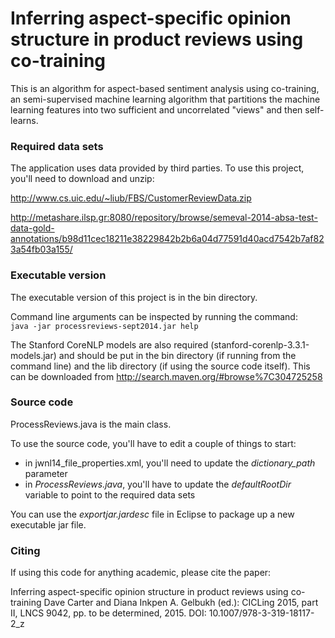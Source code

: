 # Inferring aspect-specific opinion structure in product reviews using co-training
This is an algorithm for aspect-based sentiment analysis using co-training, an semi-supervised machine learning algorithm that partitions the machine learning features into two sufficient and uncorrelated "views" and then self-learns.

### Required data sets

The application uses data provided by third parties.  To use this project, you'll need to download and unzip:

http://www.cs.uic.edu/~liub/FBS/CustomerReviewData.zip

http://metashare.ilsp.gr:8080/repository/browse/semeval-2014-absa-test-data-gold-annotations/b98d11cec18211e38229842b2b6a04d77591d40acd7542b7af823a54fb03a155/

### Executable version

The executable version of this project is in the bin directory.

Command line arguments can be inspected by running the command:  
`java -jar processreviews-sept2014.jar help`

The Stanford CoreNLP models are also required (stanford-corenlp-3.3.1-models.jar) and should be put in the bin directory (if running from the command line) and the lib directory (if using the source code itself).  This can be downloaded from http://search.maven.org/#browse%7C304725258

### Source code

ProcessReviews.java is the main class.

To use the source code, you'll have to edit a couple of things to start:
- in jwnl14_file_properties.xml, you'll need to update the *dictionary_path* parameter
- in *ProcessReviews.java*, you'll have to update the *defaultRootDir* variable to point to the required data sets

You can use the *exportjar.jardesc* file in Eclipse to package up a new executable jar file.

### Citing

If using this code for anything academic, please cite the paper:

Inferring aspect-specific opinion structure in product reviews using co-training
Dave Carter and Diana Inkpen
A. Gelbukh (ed.): CICLing 2015, part II, LNCS 9042, pp. to be determined, 2015.
DOI: 10.1007/978-3-319-18117-2_z
